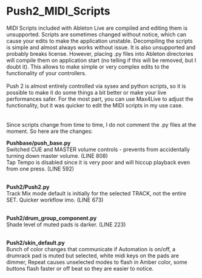 # Push2_MIDI_Scripts

MIDI Scripts included with Ableton Live are compiled and editing them is unsupported. Scripts are sometimes changed without notice, which can cause your edits to make the application unstable. Decompiling the scripts is simple and almost always works without issue. It is also unsupported and probably breaks license. However, placing .py files into Ableton directories will compile them on application start (no telling if this will be removed, but I doubt it). This allows to make simple or very complex edits to the functionality of your controllers.<br/><br/>
Push 2 is almost entirely controlled via sysex and python scripts, so it is possible to make it do some things a bit better or make your live performances safer. For the most part, you can use Max4Live to adjust the functionality, but it was quicker to edit the MIDI scripts in my use case.<br/><br/><br/>
Since scripts change from time to time, I do not comment the .py files at the moment. So here are the changes:<br/>

<b>Pushbase/push_base.py</b><br/>
Switched CUE and MASTER volume controls - prevents from accidentally turning down master volume. (LINE 808)<br/>
Tap Tempo is disabled since it is very poor and will hiccup playback even from one press. (LINE 592)<br/><br/>

<b>Push2/Push2.py</b><br/>
Track Mix mode default is initially for the selected TRACK, not the entire SET. Quicker workflow imo. (LINE 673)<br/><br/>

<b>Push2/drum_group_component.py</b><br/>
Shade level of muted pads is darker. (LINE 223)<br/><br/>

<b>Push2/skin_default.py</b><br/>
Bunch of color changes that communicate if Automation is on/off, a drumrack pad is muted but selected, white midi keys on the pads are dimmer, Repeat causes unselected modes to flash in Amber color, some buttons flash faster or off beat so they are easier to notice.

